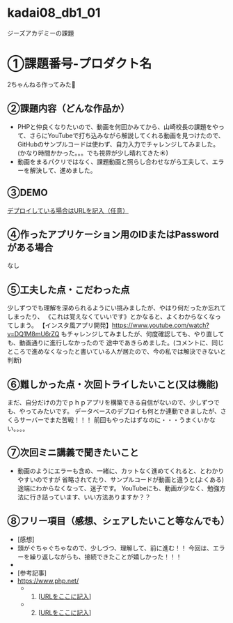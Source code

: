 # kadai08_db1_01
ジーズアカデミーの課題

# ①課題番号-プロダクト名

2ちゃんねる作ってみた🐸

## ②課題内容（どんな作品か）

- PHPと仲良くなりたいので、動画を何回かみてから、山崎校長の課題をやって、さらにYouTubeで打ち込みながら解説してくれる動画を見つけたので、GitHubのサンプルコードは使わず、自力入力でチャレンジしてみました。(かなり時間かかった。。。でも視界が少し晴れてきた☀)
- 動画をまるパクリではなく、課題動画と照らし合わせながら工夫して、エラーを解決して、進めました。


## ③DEMO

[デプロイしている場合はURLを記入（任意）](https://ada2nd-16-suzan.sakura.ne.jp/bbs-yt/index.php)

## ④作ったアプリケーション用のIDまたはPasswordがある場合

なし

## ⑤工夫した点・こだわった点

少しずつでも理解を深められるようにい挑みましたが、やはり何だったか忘れてしまったり、
《これは覚えなくていいです》とかなると、よくわからなくなってしまう。
【インスタ風アプリ開発】https://www.youtube.com/watch?v=DQ1M8mU6rZQ
もチャレンジしてみましたが、何度確認しても、やり直しても、動画通りに進行しなかったので
途中であきらめました。(コメントに、同じところで進めなくなったと書いている人が居たので、今の私では解決できないと判断)


## ⑥難しかった点・次回トライしたいこと(又は機能)

まだ、自分だけの力でｐｈｐアプリを構築できる自信がないので、少しずつでも、やってみたいです。
データベースのデプロイも何とか連動できましたが、さくらサーバーでまた苦戦！！！
前回もやったはずなのに・・・うまくいかない。。。。

## ⑦次回ミニ講義で聞きたいこと

- 動画のようにエラーも含め、一緒に、カットなく進めてくれると、とわかりやすいのですが
  省略されてたり、サンプルコードが動画と違うと(よくある)途端にわからなくなって、迷子です。
  YouTubeにも、動画が少なく、勉強方法に行き詰っています、いい方法ありますか？？


## ⑧フリー項目（感想、シェアしたいこと等なんでも）

- [感想]
- 頭がぐちゃぐちゃなので、少しづつ、理解して、前に進む！！
  今回は、エラーを繰り返しながらも、接続できたことが嬉しかった！！！
- 
- [参考記事]
- https://www.php.net/
  - 1. [[URLをここに記入](https://youtu.be/3QxtIrakwKk?si=z48EBSq2xbz9AEgH)]
  - 2. [[URLをここに記入](https://github.com/Shin-sibainu/php-bbs-yt)]
